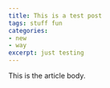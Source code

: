 ```yaml
---
title: This is a test post
tags: stuff fun
categories:
- new
- way
excerpt: just testing
---
```



This is the article body.